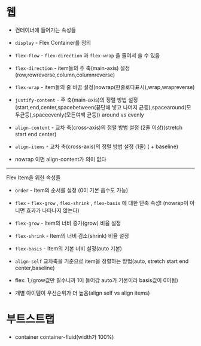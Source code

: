 # 웹

* 컨테이너에 들어가는 속성들

- `display` - Flex Container를 정의
- `flex-flow` - `flex-direction` 과 `flex-wrap` 을 줄여서 쓸 수 있음
- `flex-direction` - item들의 주 축(main-axis) 설정(row,rowreverse,column,columnreverse)
- `flex-wrap` - item들의 줄 바꿈 설정(nowrap(한줄로다표시),wrap,wrapreverse)
- `justify-content` - 주 축(main-axis)의 정렬  방법 설정(start,end,center,spacebetween(끝단에 넣고 나머지 균등),spacearound(모두균등),spaceevenly(모든여백 균등)) around vs evenly

- `align-content` - 교차 축(cross-axis)의 정렬 방법 설정 (2줄 이상)(stretch start end center)
- `align-items` - 교차 축(cross-axis)의 정렬 방법 설정 (1줄) ( + baseline)
- nowrap 이면 align-content가 의미 없다

-----------------------------------------------------------------------------------------------------------------------------------------

Flex Item을 위한 속성들
- `order` - Item의 순서를 설정 (0이 기본 음수도 가능)
- `flex` - `flex-grow` , `flex-shrink` , `flex-basis` 에 대한 단축 속성! (nowrap이 아니면 효과가 나타나지 않는다)
- `flex-grow` - Item의 너비 증가(grow) 비율 설정
- `flex-shrink` - Item의 너비 감소(shrink) 비율 설정

- `flex-basis` - Item의 기본 너비 설정(auto 기본)
- `align-self`  교차축을 기준으로 item을 정렬하는 방법(auto, stretch start end center,baseline)
- flex: 1;(grow값만 필수니까 1이 들어감 auto가 기본이라 basis값이 0이됨)
- 개별 아이템이 우선순위가 더 높음(align self vs align items)

# 부트스트랩

- container container-fluid(width가 100%)







